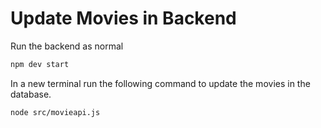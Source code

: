 # Update Movies in Backend

Run the backend as normal

```bash
npm dev start
```

In a new terminal run the following command to update the movies in the database.

```bash
node src/movieapi.js
```

